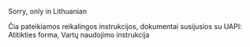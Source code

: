 Sorry, only in Lithuanian

Čia pateikiamos reikalingos instrukcijos, dokumentai susijusios su UAPI:
Atitikties forma,
Vartų naudojimo instrukcija
